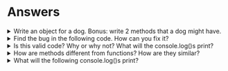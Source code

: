 # Answers

<details>
  <summary>Write an object for a dog. Bonus: write 2 methods that a dog might have.</summary>
  
  ## An example of an answer:
  
  ```javascript
  const dog = {
    name: "George",
    breed: "Doberman",
    wantsFood: true,
    isDinner(time) {
      if (this.wantsFood) {
        return true
      } else if {time > 4} {
        return true
      }
      return true // always is dinner
    },
    speak() {
      return "woof"
    }
  }
  ```
  
</details>

<details>
  <summary>Find the bug in the following code. How can you fix it?</summary>
  
  The bug is that there is no `name` property on `plant` so `plant.name` is `undefined`. To fix it, we'd need to add the `name` field:
  
  ```javascript
  const plant = {
    type: "succulent",
    needsWater: true,
    needsSunlight: false,
    name: "Moe"
  }
  ```
  
</details>

<details>
  <summary>Is this valid code? Why or why not? What will the console.log()s print?</summary>
  
  This is valid code! Because objects in javascript are _mutable_, we can change and delete properties. The first `console.log()` would print:
  
  ```
  { type: 'succulent', needsWater: true, needsSunlight: false }
  ```
  
  and the second:
  
  ```
  { type: 'pothos', needsWater: true }
  ```
  
</details>

<details>
  <summary>How are methods different from functions? How are they similar?</summary>
  <br></br>
  It is kind of like how all squares are rectangles but not all rectangles are squares. A _method_ is a function! However, it is a function that must be called off of an object. When you use the `this` keyword in a method, it will refer to the object that it is a part of.
  
</details>

<details>
  <summary>What will the following console.log()s print?</summary>
  
  ```
  {
    songList: [
      'Bohemian Rhapsody',
      'Despacito',
      'Never Gonna Give You Up',
      'Friday'
    ],
    currentSong: 'Despacito',
    nextSong: ƒ nextSong() // don't worry if you didn't get this - it's not important!
  }
  ```
  
  ```
  {
    songList: [
      'Bohemian Rhapsody',
      'Despacito',
      'Never Gonna Give You Up',
      'Friday'
    ],
    currentSong: 'Never Gonna Give You Up',
    nextSong: ƒ nextSong() // don't worry if you didn't get this - it's not important!
  }
  ```
</details>
